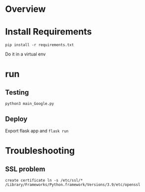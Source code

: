 # Overview

# Install Requirements

`pip install -r requirements.txt`

Do it in a virtual env

# run

## Testing
`python3 main_Google.py`

## Deploy

Export flask app and `flask run`


# Troubleshooting
## SSL problem
`create certificate ln -s /etc/ssl/* /Library/Frameworks/Python.framework/Versions/3.9/etc/openssl`
